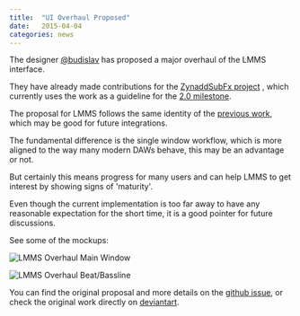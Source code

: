 ```yaml
---
title:  "UI Overhaul Proposed"
date:   2015-04-04
categories: news
---
```


The designer [@budislav](https://github.com/budislav) has proposed a major
overhaul of the LMMS interface.

They have already made contributions for the [ZynaddSubFx project](http://zynaddsubfx.sourceforge.net/)
, which currently uses the work as a guideline for the [2.0 milestone](https://github.com/fundamental/zyn-ui-two).

The proposal for LMMS follows the same identity of the [previous work](http://budislavtvp.deviantart.com/art/ZynAddSubFX-UI-Concept-2014-455890191), which may be good for future integrations.

The fundamental difference is the single window workflow, which is more aligned
to the way many modern DAWs behave, this may be an advantage or not.

But certainly this means progress for many users and can help LMMS to get
interest by showing signs of 'maturity'.

Even though the current implementation is too far away to have any
reasonable expectation for the short time, it is a good pointer for
future discussions.

See some of the mockups:

![LMMS Overhaul Main Window](https://cloud.githubusercontent.com/assets/6345473/6918642/906dedb4-d77e-11e4-8d53-fc106491321b.png)

![LMMS Overhaul Beat/Bassline](https://cloud.githubusercontent.com/assets/3619927/6920634/efa3a986-d7bf-11e4-8d6b-c8a792bbde07.png)

You can find the original proposal and more details on the
[github issue](https://github.com/LMMS/lmms/issues/1911), or check the
original work directly on [deviantart](http://budislavtvp.deviantart.com/art/LMMS-UI-Concept-2015-Single-Window-523696539).
